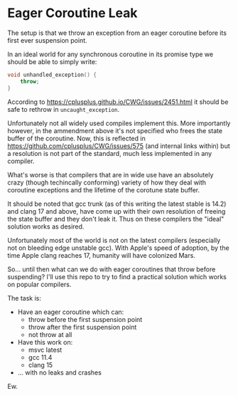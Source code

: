 # Eager Coroutine Leak

The setup is that we throw an exception from an eager coroutine before its first ever suspension point.

In an ideal world for any synchronous coroutine in its promise type we should be able to simply write:

```cpp
void unhandled_exception() {
    throw;
}
```

According to https://cplusplus.github.io/CWG/issues/2451.html it should be safe to rethrow in `uncaught_exception`. 

Unfortunately not all widely used compiles implement this. More importantly however, in the ammendment above it's not specified who frees the state buffer of the coroutine. Now, this is reflected in https://github.com/cplusplus/CWG/issues/575 (and internal links within) but a resolution is not part of the standard, much less implemented in any compiler.

What's worse is that compilers that are in wide use have an absolutely crazy (though techincally conforming) variety of how they deal with coroutine exceptions and the lifetime of the corotune state buffer.

It should be noted that gcc trunk (as of this writing the latest stable is 14.2) and clang 17 and above, have come up with their own resolution of freeing the state buffer and they don't leak it. Thus on these compilers the "ideal" solution works as desired.

Unfortunately most of the world is not on the latest compilers (especially not on bleeding edge unstable gcc). With Apple's speed of adoption, by the time Apple clang reaches 17, humanity will have colonized Mars.

So... until then what can we do with eager coroutines that throw before suspending? I'll use this repo to try to find a practical solution which works on popular compilers.

The task is: 

* Have an eager coroutine which can:
    * throw before the first suspension point
    * throw after the first suspension point
    * not throw at all
* Have this work on:
    * msvc latest
    * gcc 11.4
    * clang 15
* ... with no leaks and crashes

Ew.
